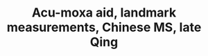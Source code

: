 ---
copyright: Creative Commons Attribution (CC BY 4.0)
entry-by: Joana Chicau
entry-date: '2019-09-24'
entry-type: image
feature_names: [Boerhaave, Boerhaave, COGWEB, Chinese, LSTM, Leiden, PGM, RNN, Ruysch,
  actors, aesthesis, agency, algorithm, analysis, anatomical, anatomy, androgynous,
  architecture, archive, artificialia, axis, black-box, body, botanical, brain, categories,
  categorization, channel, character recognition, chinese, classification, clustering,
  cnn, codes, cognition, collecting, collection, collections, colonialism, commodification,
  concept, conceptual-clustering, convolutional neural network, cost, counting, cut,
  cuts, cutting, datasets, demonstration, diagram, dimensionality, disgust, dissection,
  distance, domestication, elegance, epistemology, error, euclidean, evaluation, eye,
  figures, finger, forecasting, forensics, frame, freakish, geometry, gesture, gestures,
  gradient descent, graph, graphs, grouping, hacking, hand, hand writing, hands, hands-on,
  handwriting, hardware, history, human, human body, imagination, imperfect, inscription,
  instruments, joint, kmeans, knowledge, labeling, landmark, learning, location, machine
    learning, machines, materiality, meaning, measurement, memory, mnist, model, models,
  monsters, muscles, mystical, mythological, naturalia, nerves, nervous system, network,
  networks, neural networks, neural-anatomy, neuron, nonlinearity, observation, offline,
  online, ontologies, ontology, ontology-building, optimization, orientation, orthogonality,
  parallel, pca, perception, perceptron, perfection, performance, planes, poetic,
  position, prediction, preparation, preparations, projection, proportion, proportions,
  psychology, python, races, representation, representations, rhetoric, rnn, segments,
  selection, sensory experience, sensory perception, similarity, skeleton, skin, skull,
  skulls, space, sparseness, spectacle, spectators, speech, standard, statistic-ontology,
  statistical, statistical-ontology, svm, symbols, tacit, taxonomy, theatre, time-series,
  timeseries, tools, topological, training, treatise, trial, truth, type, typography,
  unsupervised, vision, visualization, wellcome, word2vec, writing, zodiac, '']
feature_values: ['', '0', '0', '0', '0', '0', '0', '0', '0', '0', '0', '0', '0', '0',
  '0', '0.92', '0', '0', '0', '0', '0', '0', '0.85', '0', '0', '0', '0.7', '0', '0',
  '0.97', '0', '0', '0', '0', '0', '0', '0', '0', '0', '0', '0', '0', '0', '0', '0',
  '0.22', '0', '0.05', '0', '0', '0', '0', '0', '0', '0.611', '0', '0', '0', '0',
  '0', '0', '0', '0', '0', '0', '0', '0', '0', '0', '0', '0', '0', '0', '0', '0',
  '0', '0', '0', '0', '0', '0', '0', '0', '0', '0', '0', '0', '0', '0', '0', '0',
  '0', '0', '0.99', '0', '0', '0', '0', '0', '0', '0.98', '0', '0', '0', '0', '0',
  '0', '0', '0', '0', '0', '0', '0', '0', '0', '0', '0', '0', '0', '0', '0', '0',
  '0', '0', '0', '0.711', '0', '0', '0', '0', '0', '0', '0', '0', '0', '0', '0', '0',
  '0', '0', '0', '0', '0', '0', '0', '0', '0', '0', '0', '0', '0', '0', '0', '0',
  '0', '0', '0', '0', '0', '0', '0', '0', '0', '0', '0', '0', '0', '0', '0', '0',
  '0', '0', '0', '0', '0', '0', '0', '0', '0', '0', '0', '0', '0', '0', '0.511', '0',
  '0', '0', '0', '']
filename: landmark-body-chinese.md
image: wc/Landmark-Body-Chinese.jpg
layout: image
source: ''
source-url: https://wellcomecollection.org/works/jptyzjyp
summary: Line drawing in ink and brush style from an anonymous manuscript probably
  dating from the end of the Qing period (1644-1911). The image shows the outline
  of a human body viewed from the front. Captions in corresponding places on the body
  indicate the distances between various landmarks on the bodily surface, as an aid
  in establishing the location of acupoints and the paths of the channels and collaterals
  at the front of the body. For instance, on either side of the head, there is a caption
  reading 'From in front of the ear to ermen (Ear Portal) is 1 cun, 5 fen', a caption
  on the face reads 'The distance between the cheekbones (quan) is 7 cun', etc. The
  units of measurement are the chi 8Chinese foot9 and cun (Chinese inch), the length
  of the cun being based on the proportions of the individual's body, i.e. 1 cun =
  the distance from the base of the middle finger to the end of the crease of the
  middle joint. 10 cun = 1 chi.
title: Acu-moxa aid, landmark measurements, Chinese MS, late Qing
---